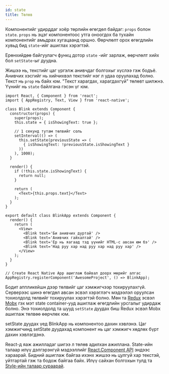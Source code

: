 ```yaml
---
id: state
title: Төлөв
---
```


Компонентийг удирддаг хоёр төрлийн өгөгдөл байдаг: `props` болон `state`. `props` нь эцэг компонентоос утга оноогдох ба тухайн компонентийг амьдрах хугацаанд оршно. Өөрчлөлт орох өгөгдлийн хувьд бид `state`-ийг ашиглах хэрэгтэй.

Ерөнхийдөө байгуулагч функц дотор `state` -ийг зарлаж, өөрчлөлт хийх бол `setState`-ыг дуудна.

Жишээ нь, текстийг цаг үргэлж анивчдаг болгохыг хүслээ гэж бодъё. Анивчих хэсгийг нь хийчихвэл текстийг нэг л удаа оруулахад болно. Текст нь `prop` нь байх юм. "Текст харагдах, харагдахгүй" төлөвт шилжнэ. Үүнийг нь `state` байлгана гэсэн үг юм.

```ReactNativeWebPlayer
import React, { Component } from 'react';
import { AppRegistry, Text, View } from 'react-native';

class Blink extends Component {
  constructor(props) {
    super(props);
    this.state = { isShowingText: true };

    // 1 секунд тутам төлвийг соль
    setInterval(() => (
      this.setState(previousState => (
        { isShowingText: !previousState.isShowingText }
      ))
    ), 1000);
  }

  render() {
    if (!this.state.isShowingText) {
      return null;
    }

    return (
      <Text>{this.props.text}</Text>
    );
  }
}

export default class BlinkApp extends Component {
  render() {
    return (
      <View>
        <Blink text='Би анивчих дуртай' />
        <Blink text='Анивчих гайхалтай' />
        <Blink text='Ер нь яагаад тэд үүнийг HTML-с авсан юм бэ' />
        <Blink text='Над руу хар над руу хар над руу хар' />
      </View>
    );
  }
}

// Create React Native App ашиглаж байвал доорх мөрийг алгас
AppRegistry.registerComponent('AwesomeProject', () => BlinkApp);
```

Бодит аппликейшн дээр төлвийг цаг хэмжигчээр тохируулахгүй. Серверээс шинэ өгөгдөл авсан эсвэл хэрэглэгч мэдээлэл оруулсан тохиолдолд төлвийг тохируулах хэрэгтэй болно. Мөн та [Redux](https://redux.js.org/) эсвэл [Mobx](https://mobx.js.org/) гэх мэт state container-ууд ашиглаж өгөгдлийн урсгалыг удирдаж болно. Энэ тохиолдолд та шууд `setState` дуудах биш Redux эсвэл Mobx ашиглаж төлвөө өөрчлөх юм.

setState дуудах үед BlinkApp нь компонентоо дахин хэвлэнэ. Цаг хэмжигчинд setState дуудахад компонент нь цаг хэмжигч хөдлөх бүрт дахин хэвлэгдэнэ.

React-д яаж ажилладаг шигээ л төлөв адилхан ажиллана. State-ийн талаар илүү дэлгэрэнгүй мэдээллийг [React.Component API](https://reactjs.org/docs/react-component.html#setstate) эндээс хараарай. Бидний ашиглаж байгаа ихэнх жишээ нь цулгуй хар текстэй, уйтгартай гэж та бодож байгаа байх. Илүү сайхан болгохын тулд та [Style-ийн талаар сураарай](style.md).
